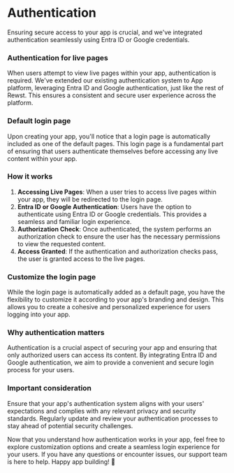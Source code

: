 # Authentication



Ensuring secure access to your app is crucial, and we've integrated authentication seamlessly using Entra ID or Google credentials.

### Authentication for live pages

When users attempt to view live pages within your app, authentication is required. We've extended our existing authentication system to App platform, leveraging Entra ID and Google authentication, just like the rest of Rewst. This ensures a consistent and secure user experience across the platform.

### Default login page

Upon creating your app, you'll notice that a login page is automatically included as one of the default pages. This login page is a fundamental part of ensuring that users authenticate themselves before accessing any live content within your app.

### How it works

1. **Accessing Live Pages**: When a user tries to access live pages within your app, they will be redirected to the login page.
2. **Entra ID or Google Authentication**: Users have the option to authenticate using Entra ID or Google credentials. This provides a seamless and familiar login experience.
3. **Authorization Check**: Once authenticated, the system performs an authorization check to ensure the user has the necessary permissions to view the requested content.
4. **Access Granted**: If the authentication and authorization checks pass, the user is granted access to the live pages.

### Customize the login page

While the login page is automatically added as a default page, you have the flexibility to customize it according to your app's branding and design. This allows you to create a cohesive and personalized experience for users logging into your app.

### Why authentication matters

Authentication is a crucial aspect of securing your app and ensuring that only authorized users can access its content. By integrating Entra ID and Google authentication, we aim to provide a convenient and secure login process for your users.

### Important consideration

Ensure that your app's authentication system aligns with your users' expectations and complies with any relevant privacy and security standards. Regularly update and review your authentication processes to stay ahead of potential security challenges.

Now that you understand how authentication works in your app, feel free to explore customization options and create a seamless login experience for your users. If you have any questions or encounter issues, our support team is here to help. Happy app building! 🚀

